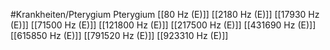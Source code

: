 #Krankheiten/Pterygium
Pterygium
[[80 Hz (E)]]
[[2180 Hz (E)]]
[[17930 Hz (E)]]
[[71500 Hz (E)]]
[[121800 Hz (E)]]
[[217500 Hz (E)]]
[[431690 Hz (E)]]
[[615850 Hz (E)]]
[[791520 Hz (E)]]
[[923310 Hz (E)]]